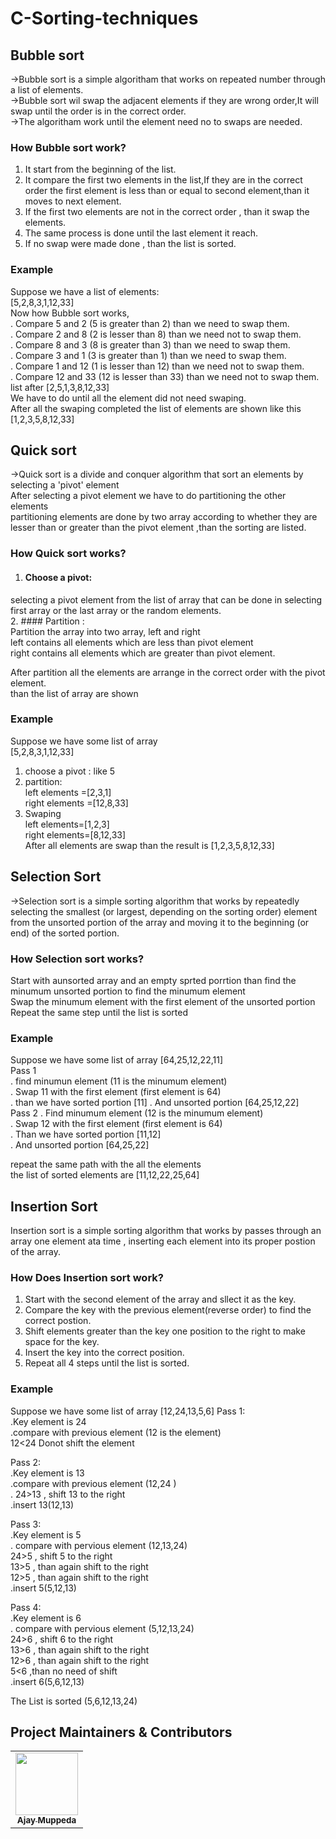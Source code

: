 # C-Sorting-techniques
## Bubble sort
->Bubble sort is a simple algoritham that works on repeated number through a list of elements.  
->Bubble sort wil swap the adjacent elements if they are wrong order,It will swap until the order is in the correct order.   
->The algoritham work until the element need no to swaps are needed.  
### How Bubble sort work?
1. It start from the beginning of the list.  
2. It compare the first two elements in the list,If they are in the correct order
the first element is less than or equal to second element,than it moves to next element.  
3. If the first two elements are not in the correct order , than it swap the elements.  
4. The same process is done until the last element it reach.
5. If no swap were made done , than the list is sorted.

### Example
 Suppose we have a list of elements:  
 [5,2,8,3,1,12,33]  
 Now how Bubble sort works,  
 . Compare 5 and 2 (5 is greater than 2) than we need to swap them.  
 . Compare 2 and 8 (2 is lesser than 8) than we need  not to swap them.  
 . Compare 8 and 3 (8 is greater than 3) than we need to swap them.  
 . Compare 3 and 1 (3 is greater than 1) than we need to swap them.  
 . Compare 1 and 12 (1 is lesser than 12) than we need  not to swap them.  
 . Compare 12 and 33 (12 is lesser than 33) than we need  not to swap them.  
list after [2,5,1,3,8,12,33]  
 We have to do until all the element did not need swaping.   
 After all the swaping completed the list of elements are shown like this [1,2,3,5,8,12,33]  


## Quick sort  
->Quick sort is a divide and conquer algorithm that sort an elements by selecting a 'pivot' element  
After selecting a pivot element we have to do partitioning the other elements    
partitioning elements are done by two array according to whether they are lesser than or greater than the pivot element ,than the sorting are listed.       
### How Quick sort works?   
1. #### Choose a pivot:  
selecting a pivot element from the list of array that can be done in selecting first array or the last array   or the random elements.     
2. #### Partition :   
Partition the array into two array, left and right    
left contains all elements which are less than pivot element    
right contains all elements which are greater than pivot element.    


After partition all the elements are arrange in the correct order with the pivot element.    
than the list of array are shown    
### Example   
Suppose we have some list of array  
[5,2,8,3,1,12,33]  
1. choose a pivot : like 5  
2. partition:  
left elements =[2,3,1]    
right elements =[12,8,33]  
3. Swaping   
left elements=[1,2,3]  
right elements=[8,12,33]  
After all elements are swap than the result is [1,2,3,5,8,12,33]    



## Selection Sort    
->Selection sort is a simple sorting algorithm that works by repeatedly selecting the smallest (or largest, depending on the sorting order) element from the unsorted portion of the array and moving it to the beginning (or end) of the sorted portion.   
### How Selection sort works?
Start with aunsorted array and an empty sprted porrtion than find the minumum unsorted portion to find the minumum element    
Swap the minumum element with the first element of the unsorted portion   
Repeat the same step until the list is sorted   
### Example   
Suppose we have some list of array
[64,25,12,22,11]   
Pass 1   
. find minumun element (11 is the minumum element)   
. Swap 11 with the first element (first element is 64)   
. than we have sorted portion [11]
. And unsorted portion [64,25,12,22]      
Pass 2
. Find minumum element (12 is the minumum element)   
. Swap 12 with the first element (first element is 64)   
. Than we have sorted portion [11,12]    
. And unsorted portion [64,25,22]   

repeat the same path with the all the elements    
the list of sorted elements are [11,12,22,25,64]     


## Insertion Sort     
Insertion sort is a simple sorting algorithm that works by passes through an array one element ata time , inserting each element into its proper postion of the array.    

### How Does Insertion sort work?     

1. Start with the second element of the array and sllect it as the key.   
2. Compare  the key with the previous element(reverse order) to find the correct postion.    
3. Shift elements greater than the key one position to the right to make space for the key.    
4. Insert the key into the correct position.   
5. Repeat all 4 steps until the list is sorted.   

### Example
Suppose we have some list of array
[12,24,13,5,6]
Pass 1:     
.Key element is 24        
.compare with previous element (12 is the element)     
12<24  Donot shift the element    

Pass 2:    
.Key element is 13   
.compare with previous element (12,24 )   
. 24>13 , shift 13 to the right    
.insert 13(12,13)   
    
  Pass 3:   
.Key element is 5    
. compare with pervious element (12,13,24)    
24>5 , shift 5 to the right     
13>5 , than again shift to the right     
12>5 , than again shift to the right     
.insert 5(5,12,13)   

  Pass 4:    
  .Key element is 6     
. compare with pervious element (5,12,13,24)     
24>6 , shift 6 to the right     
13>6 , than again shift to the right     
12>6 , than again shift to the right    
5<6 ,than no need of shift    
.insert 6(5,6,12,13)    

The List is sorted (5,6,12,13,24)   
  



 ## Project Maintainers & Contributors    
<table>
  <tr>
    <td align="center"><a href="https://ajaymuppeda.github.io/profile/"><img src="https://avatars.githubusercontent.com/u/170258834?v=4" width="100px;" alt=""/><br /><sub><b>Ajay Muppeda</b></sub></a></td>
  </tr>
</table>  